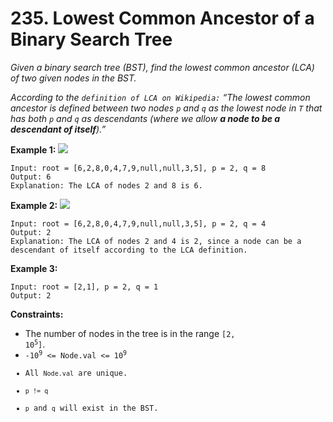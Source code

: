 # 235. Lowest Common Ancestor of a Binary Search Tree

_Given a binary search tree (BST), find the lowest common ancestor (LCA) of two given nodes in the BST._

_According to the `definition of LCA on Wikipedia:` “The lowest common ancestor is defined between two nodes `p` and `q` as the lowest node in `T` that has both `p` and `q` as descendants (where we allow **a node to be a descendant of itself**).”_

**Example 1:**
![](https://assets.leetcode.com/uploads/2018/12/14/binarysearchtree_improved.png)

```
Input: root = [6,2,8,0,4,7,9,null,null,3,5], p = 2, q = 8
Output: 6
Explanation: The LCA of nodes 2 and 8 is 6.
```

**Example 2:**
![](https://assets.leetcode.com/uploads/2018/12/14/binarysearchtree_improved.png)

```
Input: root = [6,2,8,0,4,7,9,null,null,3,5], p = 2, q = 4
Output: 2
Explanation: The LCA of nodes 2 and 4 is 2, since a node can be a descendant of itself according to the LCA definition.
```

**Example 3:**

```
Input: root = [2,1], p = 2, q = 1
Output: 2
```

**Constraints:**

-   The number of nodes in the tree is in the range <code>[2, 10<sup>5</sup>]</code>.
-   <code>-10<sup>9</sup> <= Node.val <= 10<sup>9</sup>
-   All `Node.val` are unique.
-   `p != q`
-   `p` and `q` will exist in the BST.
